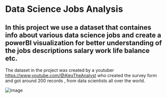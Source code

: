 # Data Science Jobs Analysis

## In this project we use a dataset that containes info about various data science jobs and create a powerBI visualization for better understanding of the jobs descriptions salary work life balance etc.

The dataset in the project was created by a youtuber https://www.youtube.com/@AlexTheAnalyst who created the survey form and got around 200 records , from data scientists all over the world.



![image](https://github.com/giannisyp/data_science_jobs/assets/119696474/bda9fd7f-8569-41e6-b3ba-2eee649c30c1)

